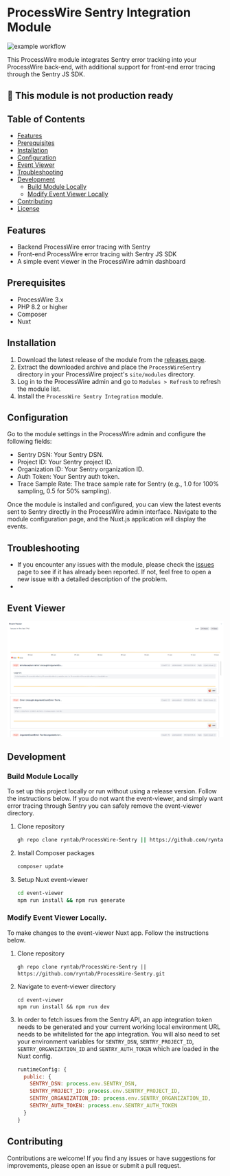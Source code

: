 
# ProcessWire Sentry Integration Module

![example workflow](https://github.com/ryntab/ProcessWire-Sentry/actions/workflows/build.yml/badge.svg)

This ProcessWire module integrates Sentry error tracking into your ProcessWire back-end, with additional support for front-end error tracing through the Sentry JS SDK.

## 🚧 This module is not production ready

## Table of Contents
- [Features](#features)
- [Prerequisites](#prerequisites)
- [Installation](#installation)
- [Configuration](#configuration)
- [Event Viewer](#event-viewer)
- [Troubleshooting](#troubleshooting)
- [Development](#development)
  - [Build Module Locally](#build-module-locally)
  - [Modify Event Viewer Locally](#modify-event-viewer-locally)
- [Contributing](#contributing)
- [License](#license)

## Features
- Backend ProcessWire error tracing with Sentry
- Front-end ProcessWire error tracing with Sentry JS SDK
- A simple event viewer in the ProcessWire admin dashboard

## Prerequisites
- ProcessWire 3.x
- PHP 8.2 or higher
- Composer
- Nuxt

## Installation
1. Download the latest release of the module from the [releases page](https://github.com/ryntab/ProcessWire-Sentry/releases).
2. Extract the downloaded archive and place the `ProcessWireSentry` directory in your ProcessWire project's `site/modules` directory.
3. Log in to the ProcessWire admin and go to `Modules > Refresh` to refresh the module list.
4. Install the `ProcessWire Sentry Integration` module.

## Configuration
Go to the module settings in the ProcessWire admin and configure the following fields:
- Sentry DSN: Your Sentry DSN.
- Project ID: Your Sentry project ID.
- Organization ID: Your Sentry organization ID.
- Auth Token: Your Sentry auth token.
- Trace Sample Rate: The trace sample rate for Sentry (e.g., 1.0 for 100% sampling, 0.5 for 50% sampling).

Once the module is installed and configured, you can view the latest events sent to Sentry directly in the ProcessWire admin interface. Navigate to the module configuration page, and the Nuxt.js application will display the events.

## Troubleshooting
- If you encounter any issues with the module, please check the [issues](https://github.com/ryntab/ProcessWire-Sentry/issues) page to see if it has already been reported. If not, feel free to open a new issue with a detailed description of the problem.
- 
## Event Viewer

![ProcessWire Sentry](/docs/event-viewer-demo.gif)

## Development

### Build Module Locally
To set up this project locally or run without using a release version. Follow the instructions below. If you do not want the event-viewer, and simply want error tracing through Sentry you can safely remove the event-viewer directory.

 1. Clone repository
    
	 ```bash
	 gh repo clone ryntab/ProcessWire-Sentry || https://github.com/ryntab/ProcessWire-Sentry.git 
	 ```
  
 3. Install Composer packages
    
	```bash
	composer update
	```
	
 4. Setup Nuxt event-viewer
    
	```bash
	cd event-viewer
	npm run install && npm run generate
	```
 
### Modify Event Viewer Locally.
To make changes to the event-viewer Nuxt app. Follow the instructions below.
  1. Clone repository

      ```
      gh repo clone ryntab/ProcessWire-Sentry || https://github.com/ryntab/ProcessWire-Sentry.git
      ```
3. Navigate to event-viewer directory
   
   ```
   cd event-viewer
   npm run install && npm run dev
   ```
5. In order to fetch issues from the Sentry API, an app integration token needs to be generated and your current working local environment URL needs to be whitelisted for the app integration. You will also need to set your environment variables for `SENTRY_DSN`, `SENTRY_PROJECT_ID`, `SENTRY_ORGANIZATION_ID` and `SENTRY_AUTH_TOKEN` which are loaded in the Nuxt config.
   

    ```js
    runtimeConfig: {
      public: {
        SENTRY_DSN: process.env.SENTRY_DSN,
        SENTRY_PROJECT_ID: process.env.SENTRY_PROJECT_ID,
        SENTRY_ORGANIZATION_ID: process.env.SENTRY_ORGANIZATION_ID,
        SENTRY_AUTH_TOKEN: process.env.SENTRY_AUTH_TOKEN
      }
    }
    ```
    
## Contributing

Contributions are welcome! If you find any issues or have suggestions for improvements, please open an issue or submit a pull request. 
